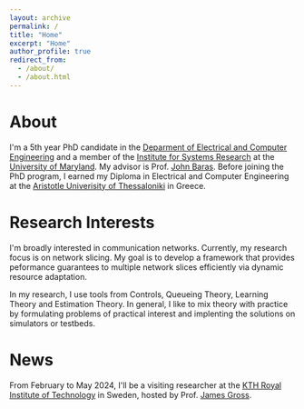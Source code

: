 ```yaml
---
layout: archive
permalink: /
title: "Home"
excerpt: "Home"
author_profile: true
redirect_from: 
  - /about/
  - /about.html
---
```


# About

I'm a 5th year PhD candidate in the [Deparment of Electrical and Computer Engineering](https://ece.umd.edu/) and a member of the [Institute for Systems Research](https://isr.umd.edu/) at the [University of Maryland](https://umd.edu/). My advisor is Prof. [John Baras](https://ece.umd.edu/clark/faculty/357/John-S-Baras). Before joining the PhD program, I earned my Diploma in Electrical and Computer Engineering  at the [Aristotle Univerisity of Thessaloniki](https://www.auth.gr/en/university/) in Greece.

# Research Interests

I'm broadly interested in communication networks. Currently, my research focus is on network slicing. My goal is to develop a framework that provides peformance guarantees to multiple network slices efficiently via dynamic resource adaptation. 

In my research, I use tools from Controls, Queueing Theory, Learning Theory and Estimation Theory. In general, I like to mix theory with practice by formulating problems of practical interest and implenting the solutions on simulators or testbeds. 

# News

From February to May 2024, I'll be a visiting researcher at the [KTH Royal Institute of Technology](https://www.kth.se/en) in Sweden, hosted by Prof. [James Gross](https://www.jamesgross.org/).

